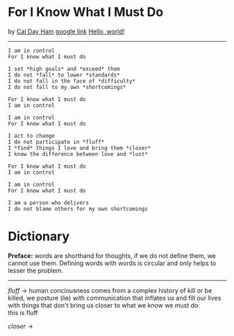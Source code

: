 For I Know What I Must Do
====  
by [Cal Day Ham](https://caldayham.com "go to https://caldayham.com")
<a href="https://google.com" target="_blank">google link</a>
<a href="http://example.com/" target="_blank">Hello, world!</a>

----

```
I am in control  
For I know what I must do  

I set *high goals* and *exceed* them  
I do not *fall* to lower *standards*  
I do not fall in the face of *difficulty*  
I do not fall to my own *shortcomings*  

For I know what I must do  
I am in control  
```
```
I am in control  
For I know what I must do  

I act to change  
I do not participate in *fluff*  
I *find* things I love and bring them *closer*  
I know the difference between love and *lust*  

For I know what I must do  
I am in control  
```
```
I am in control  
For I know what I must do  

I am a person who delivers  
I do not blame others for my own shortcomings  
```

Dictionary
====
**Preface:** words are shorthand for thoughts, if we do not define them, we cannot use them. Defining words with words is circular and only helps to lesser the problem.  

----
*fluff* -> human conciousness comes from a complex history of kill or be killed, we posture (lie) with communication that inflates us and fill our lives with things that don't bring us closer to what we know we must do.  
this is fluff  

*closer* -> 